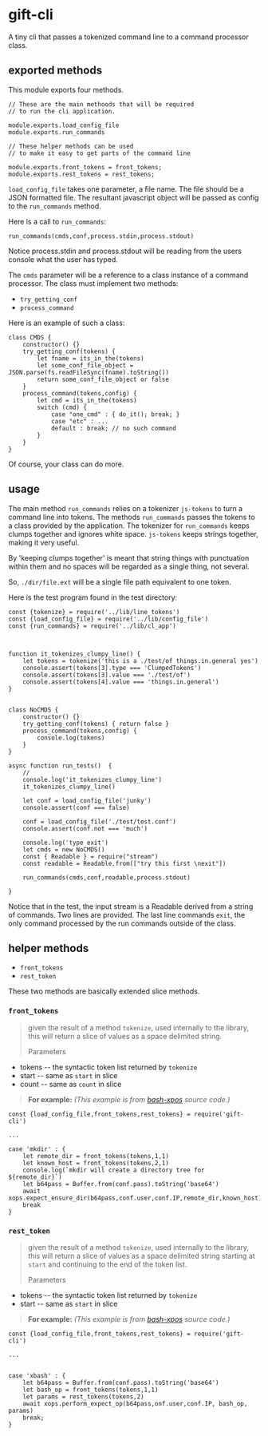 # gift-cli
 
A tiny cli that passes a tokenized command line to a command processor class.

## exported methods

This module exports four methods.

```
// These are the main methoods that will be required
// to run the cli application.

module.exports.load_config_file
module.exports.run_commands

// These helper methods can be used
// to make it easy to get parts of the command line

module.exports.front_tokens = front_tokens;
module.exports.rest_tokens = rest_tokens;

```

`load_config_file` takes one parameter, a file name. The file should be a JSON formatted file. The resultant javascript object will be passed as config to the `run_commands` method.

Here is a call to `run_commands`:

`run_commands(cmds,conf,process.stdin,process.stdout)`

Notice process.stdin and process.stdout will be reading from the users console what the user has typed.

The `cmds` parameter will be a reference to a class instance of a command processor. The class must implement two methods:

* `try_getting_conf`
* `process_command`

Here is an example of such a class:

```
class CMDS {
    constructor() {}
    try_getting_conf(tokens) { 
    	let fname = its_in_the(tokens)
    	let some_conf_file_object = JSON.parse(fs.readFileSync(fname).toString())
    	return some_conf_file_object or false 
    }
    process_command(tokens,config) {
        let cmd = its_in_the(tokens)
        switch (cmd) {
        	case "one_cmd" : { do_it(); break; }
        	case "etc" : ...
        	default : break; // no such command
        }
    }
}
```

Of course, your class can do more. 



## usage


The main method `run_commands` relies on a tokenizer `js-tokens` to turn a command line into tokens.
The methods `run_commands` passes the tokens to a class provided by the application. The tokenizer for `run_commands` keeps clumps together and ignores white space. `js-tokens` keeps strings together, making it very useful.

By 'keeping clumps together' is meant that string things with punctuation within them and no spaces will be regarded as a single thing, not several.

So, `./dir/file.ext` will be a single file path equivalent to one token.


Here is the test program found in the test directory:

```
const {tokenize} = require('../lib/line_tokens')
const {load_config_file} = require('../lib/config_file')
const {run_commands} = require('../lib/cl_app')



function it_tokenizes_clumpy_line() {
    let tokens = tokenize('this is a ./test/of things.in.general yes')
    console.assert(tokens[3].type === 'ClumpedTokens')
    console.assert(tokens[3].value === './test/of')
    console.assert(tokens[4].value === 'things.in.general')
}


class NoCMDS {
    constructor() {}
    try_getting_conf(tokens) { return false }
    process_command(tokens,config) {
        console.log(tokens)
    }
}

async function run_tests()  {
    // 
    console.log('it_tokenizes_clumpy_line')
    it_tokenizes_clumpy_line()

    let conf = load_config_file('junky')
    console.assert(conf === false)

    conf = load_config_file('./test/test.conf')
    console.assert(conf.not === 'much')

    console.log('type exit')
    let cmds = new NoCMDS()
    const { Readable } = require("stream")
    const readable = Readable.from(["try this first \nexit"])

    run_commands(cmds,conf,readable,process.stdout)

}

```


Notice that in the test, the input stream is a Readable derived from a string of commands. Two lines are provided. The last line commands `exit`, the only command processed by the run commands outside of the class.


## helper methods

* `front_tokens`
* `rest_token`

These two methods are basically extended slice methods.

### `front_tokens`

> given the result of a method `tokenize`, used internally to the library, this will return a slice of values as a space delimited string.
> 
> Parameters

* tokens -- the syntactic token list returned by `tokenize`
* start -- same as `start` in slice
* count -- same as `count` in slice

> 
> **For example:**  *(This example is from [bash-xpos](https://github.com/copious-world/bash-xops) source code.)*

```
const {load_config_file,front_tokens,rest_tokens} = require('gift-cli')

...

case 'mkdir' : {
    let remote_dir = front_tokens(tokens,1,1)
    let known_host = front_tokens(tokens,2,1)
    console.log(`mkdir will create a directory tree for ${remote_dir}`)
    let b64pass = Buffer.from(conf.pass).toString('base64')
    await xops.expect_ensure_dir(b64pass,conf.user,conf.IP,remote_dir,known_host)
    break
}
```


### `rest_token`
> given the result of a method `tokenize`, used internally to the library, this will return a slice of values as a space delimited string starting at `start` and continuing to the end of the token list.
> 
> Parameters

* tokens -- the syntactic token list returned by `tokenize`
* start -- same as `start` in slice

> **For example:**  *(This example is from [bash-xpos](https://github.com/copious-world/bash-xops) source code.)*

```
const {load_config_file,front_tokens,rest_tokens} = require('gift-cli')

...


case 'xbash' : {
    let b64pass = Buffer.from(conf.pass).toString('base64')
    let bash_op = front_tokens(tokens,1,1)
    let params = rest_tokens(tokens,2)
    await xops.perform_expect_op(b64pass,onf.user,conf.IP, bash_op, params)
    break;
}

```
